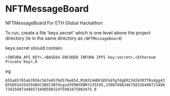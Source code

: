 # NFTMessageBoard
NFTMessageBoard For ETH Global Hackathon

To run, create a file 'keys.secret' which is one level above the project directory (ie in the same directory as ```/NFTMessageBoard```)

keys.secret should contain:

```<INFURA_API_KEY>,<BASE64 ENCODED INFURA IPFS key:secret>,<Ethereum Private Key>,0```

eg

```655a65765ab7656c567e6576d576e65d,MjN324HDFGDFGdfgfdgER234243RTTRsdgg43DFGDFG435435VBXCVBXCVBfdsgsdfERWYEWRY235545,2398749834675832649872349873425987349857349859832475983475983475 0```